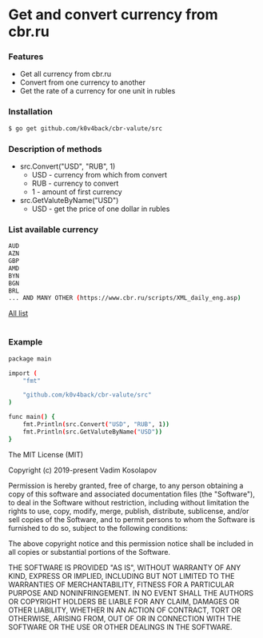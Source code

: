 # Get and convert currency from cbr.ru

### Features

  - Get all currency from cbr.ru
  - Convert from one currency to another
  - Get the rate of a currency for one unit in rubles
  
  
### Installation

```sh
$ go get github.com/k0v4back/cbr-valute/src 
```

### Description of methods
  - src.Convert("USD", "RUB", 1)
    - USD - currency from which from convert
    - RUB - currency to convert
    - 1   - amount of first currency
  - src.GetValuteByName("USD")
    - USD - get the price of one dollar in rubles


### List available currency

```sh
AUD
AZN
GBP
AMD
BYN
BGN
BRL
... AND MANY OTHER (https://www.cbr.ru/scripts/XML_daily_eng.asp)
```
[All list](https://www.cbr.ru/scripts/XML_daily_eng.asp)


#
### Example
```sh
package main

import (
	"fmt"

	"github.com/k0v4back/cbr-valute/src"
)

func main() {
	fmt.Println(src.Convert("USD", "RUB", 1))
	fmt.Println(src.GetValuteByName("USD"))
}
```


The MIT License (MIT)

Copyright (c) 2019-present Vadim Kosolapov

Permission is hereby granted, free of charge, to any person obtaining a copy of this software and associated documentation files (the "Software"), to deal in the Software without restriction, including without limitation the rights to use, copy, modify, merge, publish, distribute, sublicense, and/or sell copies of the Software, and to permit persons to whom the Software is furnished to do so, subject to the following conditions:

The above copyright notice and this permission notice shall be included in all copies or substantial portions of the Software.

THE SOFTWARE IS PROVIDED "AS IS", WITHOUT WARRANTY OF ANY KIND, EXPRESS OR IMPLIED, INCLUDING BUT NOT LIMITED TO THE WARRANTIES OF MERCHANTABILITY, FITNESS FOR A PARTICULAR PURPOSE AND NONINFRINGEMENT. IN NO EVENT SHALL THE AUTHORS OR COPYRIGHT HOLDERS BE LIABLE FOR ANY CLAIM, DAMAGES OR OTHER LIABILITY, WHETHER IN AN ACTION OF CONTRACT, TORT OR OTHERWISE, ARISING FROM, OUT OF OR IN CONNECTION WITH THE SOFTWARE OR THE USE OR OTHER DEALINGS IN THE SOFTWARE.
